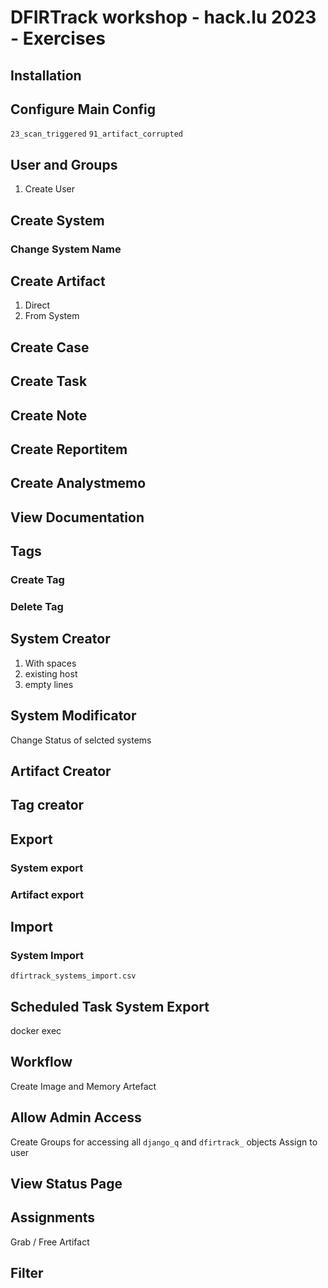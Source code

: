 # DFIRTrack workshop - hack.lu 2023 - Exercises

## Installation

## Configure Main Config

`23_scan_triggered`
`91_artifact_corrupted`

## User and Groups

1. Create User <Name>

## Create System

### Change System Name

## Create Artifact

1. Direct
2. From System

## Create Case

## Create Task

## Create Note

## Create Reportitem

## Create Analystmemo

## View Documentation

## Tags

### Create Tag

### Delete Tag

## System Creator

1. With spaces
2. existing host
3. empty lines


## System Modificator

Change Status of selcted systems

## Artifact Creator

## Tag creator

## Export

### System export

### Artifact export

## Import

### System Import
`dfirtrack_systems_import.csv`

## Scheduled Task System Export

docker exec

## Workflow

Create Image and Memory Artefact

## Allow Admin Access

Create Groups for accessing all `django_q` and `dfirtrack_` objects
Assign to user

## View Status Page

## Assignments

Grab / Free Artifact

## Filter



